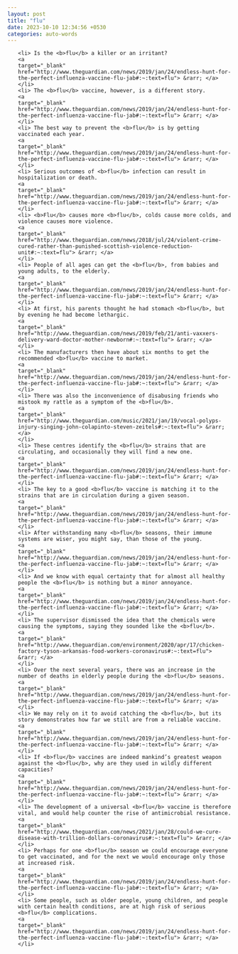 ```yaml
---
layout: post
title: "flu"
date: 2023-10-10 12:34:56 +0530
categories: auto-words
---
```

<ol>

    <li> Is the <b>flu</b> a killer or an irritant?
    <a 
    target="_blank" 
    href="http://www.theguardian.com/news/2019/jan/24/endless-hunt-for-the-perfect-influenza-vaccine-flu-jab#:~:text=flu"> &rarr; </a>
    </li>
    <li> The <b>flu</b> vaccine, however, is a different story.
    <a 
    target="_blank" 
    href="http://www.theguardian.com/news/2019/jan/24/endless-hunt-for-the-perfect-influenza-vaccine-flu-jab#:~:text=flu"> &rarr; </a>
    </li>
    <li> The best way to prevent the <b>flu</b> is by getting vaccinated each year.
    <a 
    target="_blank" 
    href="http://www.theguardian.com/news/2019/jan/24/endless-hunt-for-the-perfect-influenza-vaccine-flu-jab#:~:text=flu"> &rarr; </a>
    </li>
    <li> Serious outcomes of <b>flu</b> infection can result in hospitalization or death.
    <a 
    target="_blank" 
    href="http://www.theguardian.com/news/2019/jan/24/endless-hunt-for-the-perfect-influenza-vaccine-flu-jab#:~:text=flu"> &rarr; </a>
    </li>
    <li> <b>Flu</b> causes more <b>flu</b>, colds cause more colds, and violence causes more violence.
    <a 
    target="_blank" 
    href="http://www.theguardian.com/news/2018/jul/24/violent-crime-cured-rather-than-punished-scottish-violence-reduction-unit#:~:text=flu"> &rarr; </a>
    </li>
    <li> People of all ages can get the <b>flu</b>, from babies and young adults, to the elderly.
    <a 
    target="_blank" 
    href="http://www.theguardian.com/news/2019/jan/24/endless-hunt-for-the-perfect-influenza-vaccine-flu-jab#:~:text=flu"> &rarr; </a>
    </li>
    <li> At first, his parents thought he had stomach <b>flu</b>, but by evening he had become lethargic.
    <a 
    target="_blank" 
    href="http://www.theguardian.com/news/2019/feb/21/anti-vaxxers-delivery-ward-doctor-mother-newborn#:~:text=flu"> &rarr; </a>
    </li>
    <li> The manufacturers then have about six months to get the recommended <b>flu</b> vaccine to market.
    <a 
    target="_blank" 
    href="http://www.theguardian.com/news/2019/jan/24/endless-hunt-for-the-perfect-influenza-vaccine-flu-jab#:~:text=flu"> &rarr; </a>
    </li>
    <li> There was also the inconvenience of disabusing friends who mistook my rattle as a symptom of the <b>flu</b>.
    <a 
    target="_blank" 
    href="http://www.theguardian.com/music/2021/jan/19/vocal-polyps-injury-singing-john-colapinto-steven-zeitels#:~:text=flu"> &rarr; </a>
    </li>
    <li> These centres identify the <b>flu</b> strains that are circulating, and occasionally they will find a new one.
    <a 
    target="_blank" 
    href="http://www.theguardian.com/news/2019/jan/24/endless-hunt-for-the-perfect-influenza-vaccine-flu-jab#:~:text=flu"> &rarr; </a>
    </li>
    <li> The key to a good <b>flu</b> vaccine is matching it to the strains that are in circulation during a given season.
    <a 
    target="_blank" 
    href="http://www.theguardian.com/news/2019/jan/24/endless-hunt-for-the-perfect-influenza-vaccine-flu-jab#:~:text=flu"> &rarr; </a>
    </li>
    <li> After withstanding many <b>flu</b> seasons, their immune systems are wiser, you might say, than those of the young.
    <a 
    target="_blank" 
    href="http://www.theguardian.com/news/2019/jan/24/endless-hunt-for-the-perfect-influenza-vaccine-flu-jab#:~:text=flu"> &rarr; </a>
    </li>
    <li> And we know with equal certainty that for almost all healthy people the <b>flu</b> is nothing but a minor annoyance.
    <a 
    target="_blank" 
    href="http://www.theguardian.com/news/2019/jan/24/endless-hunt-for-the-perfect-influenza-vaccine-flu-jab#:~:text=flu"> &rarr; </a>
    </li>
    <li> The supervisor dismissed the idea that the chemicals were causing the symptoms, saying they sounded like the <b>flu</b>.
    <a 
    target="_blank" 
    href="http://www.theguardian.com/environment/2020/apr/17/chicken-factory-tyson-arkansas-food-workers-coronavirus#:~:text=flu"> &rarr; </a>
    </li>
    <li> Over the next several years, there was an increase in the number of deaths in elderly people during the <b>flu</b> seasons.
    <a 
    target="_blank" 
    href="http://www.theguardian.com/news/2019/jan/24/endless-hunt-for-the-perfect-influenza-vaccine-flu-jab#:~:text=flu"> &rarr; </a>
    </li>
    <li> We may rely on it to avoid catching the <b>flu</b>, but its story demonstrates how far we still are from a reliable vaccine.
    <a 
    target="_blank" 
    href="http://www.theguardian.com/news/2019/jan/24/endless-hunt-for-the-perfect-influenza-vaccine-flu-jab#:~:text=flu"> &rarr; </a>
    </li>
    <li> If <b>flu</b> vaccines are indeed mankind’s greatest weapon against the <b>flu</b>, why are they used in wildly different capacities?
    <a 
    target="_blank" 
    href="http://www.theguardian.com/news/2019/jan/24/endless-hunt-for-the-perfect-influenza-vaccine-flu-jab#:~:text=flu"> &rarr; </a>
    </li>
    <li> The development of a universal <b>flu</b> vaccine is therefore vital, and would help counter the rise of antimicrobial resistance.
    <a 
    target="_blank" 
    href="http://www.theguardian.com/news/2021/jan/28/could-we-cure-disease-with-trillion-dollars-coronavirus#:~:text=flu"> &rarr; </a>
    </li>
    <li> Perhaps for one <b>flu</b> season we could encourage everyone to get vaccinated, and for the next we would encourage only those at increased risk.
    <a 
    target="_blank" 
    href="http://www.theguardian.com/news/2019/jan/24/endless-hunt-for-the-perfect-influenza-vaccine-flu-jab#:~:text=flu"> &rarr; </a>
    </li>
    <li> Some people, such as older people, young children, and people with certain health conditions, are at high risk of serious <b>flu</b> complications.
    <a 
    target="_blank" 
    href="http://www.theguardian.com/news/2019/jan/24/endless-hunt-for-the-perfect-influenza-vaccine-flu-jab#:~:text=flu"> &rarr; </a>
    </li>